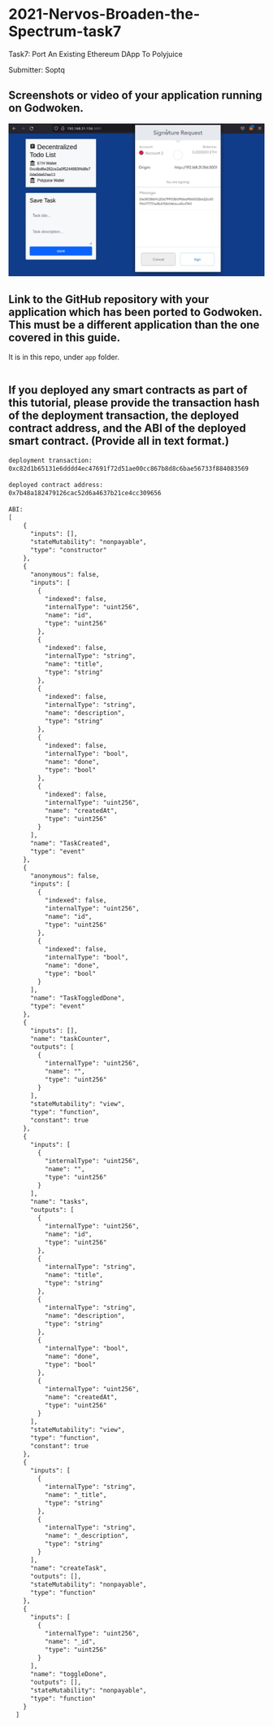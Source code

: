# 2021-Nervos-Broaden-the-Spectrum-task7

Task7: Port An Existing Ethereum DApp To Polyjuice

Submitter: Soptq

## Screenshots or video of your application running on Godwoken.

![app running](app-running.png?raw=true "app running")

## Link to the GitHub repository with your application which has been ported to Godwoken. This must be a different application than the one covered in this guide.

It is in this repo, under `app` folder.

```
```

## If you deployed any smart contracts as part of this tutorial, please provide the transaction hash of the deployment transaction, the deployed contract address, and the ABI of the deployed smart contract. (Provide all in text format.)

```
deployment transaction:
0xc82d1b65131e6dddd4ec47691f72d51ae00cc867b8d8c6bae56733f884083569

deployed contract address: 
0x7b48a182479126cac52d6a4637b21ce4cc309656

ABI: 
[
    {
      "inputs": [],
      "stateMutability": "nonpayable",
      "type": "constructor"
    },
    {
      "anonymous": false,
      "inputs": [
        {
          "indexed": false,
          "internalType": "uint256",
          "name": "id",
          "type": "uint256"
        },
        {
          "indexed": false,
          "internalType": "string",
          "name": "title",
          "type": "string"
        },
        {
          "indexed": false,
          "internalType": "string",
          "name": "description",
          "type": "string"
        },
        {
          "indexed": false,
          "internalType": "bool",
          "name": "done",
          "type": "bool"
        },
        {
          "indexed": false,
          "internalType": "uint256",
          "name": "createdAt",
          "type": "uint256"
        }
      ],
      "name": "TaskCreated",
      "type": "event"
    },
    {
      "anonymous": false,
      "inputs": [
        {
          "indexed": false,
          "internalType": "uint256",
          "name": "id",
          "type": "uint256"
        },
        {
          "indexed": false,
          "internalType": "bool",
          "name": "done",
          "type": "bool"
        }
      ],
      "name": "TaskToggledDone",
      "type": "event"
    },
    {
      "inputs": [],
      "name": "taskCounter",
      "outputs": [
        {
          "internalType": "uint256",
          "name": "",
          "type": "uint256"
        }
      ],
      "stateMutability": "view",
      "type": "function",
      "constant": true
    },
    {
      "inputs": [
        {
          "internalType": "uint256",
          "name": "",
          "type": "uint256"
        }
      ],
      "name": "tasks",
      "outputs": [
        {
          "internalType": "uint256",
          "name": "id",
          "type": "uint256"
        },
        {
          "internalType": "string",
          "name": "title",
          "type": "string"
        },
        {
          "internalType": "string",
          "name": "description",
          "type": "string"
        },
        {
          "internalType": "bool",
          "name": "done",
          "type": "bool"
        },
        {
          "internalType": "uint256",
          "name": "createdAt",
          "type": "uint256"
        }
      ],
      "stateMutability": "view",
      "type": "function",
      "constant": true
    },
    {
      "inputs": [
        {
          "internalType": "string",
          "name": "_title",
          "type": "string"
        },
        {
          "internalType": "string",
          "name": "_description",
          "type": "string"
        }
      ],
      "name": "createTask",
      "outputs": [],
      "stateMutability": "nonpayable",
      "type": "function"
    },
    {
      "inputs": [
        {
          "internalType": "uint256",
          "name": "_id",
          "type": "uint256"
        }
      ],
      "name": "toggleDone",
      "outputs": [],
      "stateMutability": "nonpayable",
      "type": "function"
    }
  ]

```
